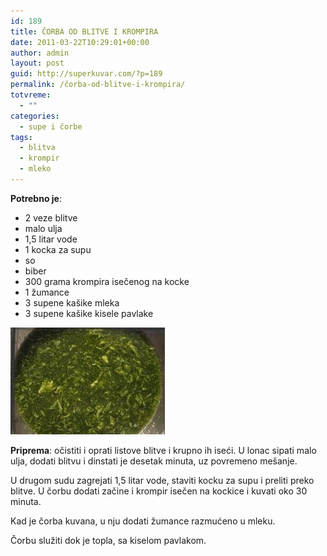 ```yaml
---
id: 189
title: ČORBA OD BLITVE I KROMPIRA
date: 2011-03-22T10:29:01+00:00
author: admin
layout: post
guid: http://superkuvar.com/?p=189
permalink: /čorba-od-blitve-i-krompira/
totvreme:
  - ""
categories:
  - supe i čorbe
tags:
  - blitva
  - krompir
  - mleko
---
```

**Potrebno je**:

  * 2 veze blitve
  * malo ulja
  * 1,5 litar vode
  * 1 kocka za supu
  * so
  * biber
  * 300 grama krompira isečenog na kocke
  * 1 žumance
  * 3 supene kašike mleka
  * 3 supene kašike kisele pavlake

<img class="alignnone size-full wp-image-796" title="corbablitvakrompir" src="/wp-content/uploads/2011/03/corbablitvakrompir1-e1306826538671.jpg" alt="" width="247" height="171" /> 

**Priprema**: očistiti i oprati listove blitve i krupno ih iseći. U lonac sipati malo ulja, dodati blitvu i dinstati je desetak minuta, uz povremeno mešanje.

U drugom sudu zagrejati 1,5 litar vode, staviti kocku za supu i preliti preko blitve. U čorbu dodati začine i krompir isečen na kockice i kuvati oko 30 minuta.

Kad je čorba kuvana, u nju dodati žumance razmućeno u mleku.

Čorbu služiti dok je topla, sa kiselom pavlakom.